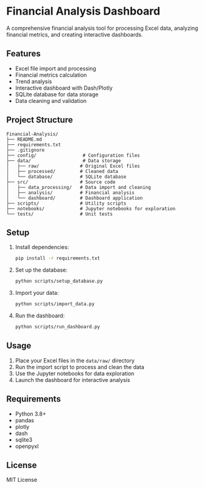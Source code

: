 # Financial Analysis Dashboard

A comprehensive financial analysis tool for processing Excel data, analyzing financial metrics, and creating interactive dashboards.

## Features

- Excel file import and processing
- Financial metrics calculation
- Trend analysis
- Interactive dashboard with Dash/Plotly
- SQLite database for data storage
- Data cleaning and validation

## Project Structure

```
Financial-Analysis/
├── README.md
├── requirements.txt
├── .gitignore
├── config/                 # Configuration files
├── data/                   # Data storage
│   ├── raw/               # Original Excel files
│   ├── processed/         # Cleaned data
│   └── database/          # SQLite database
├── src/                   # Source code
│   ├── data_processing/   # Data import and cleaning
│   ├── analysis/          # Financial analysis
│   └── dashboard/         # Dashboard application
├── scripts/               # Utility scripts
├── notebooks/             # Jupyter notebooks for exploration
└── tests/                 # Unit tests
```

## Setup

1. Install dependencies:
   ```bash
   pip install -r requirements.txt
   ```

2. Set up the database:
   ```bash
   python scripts/setup_database.py
   ```

3. Import your data:
   ```bash
   python scripts/import_data.py
   ```

4. Run the dashboard:
   ```bash
   python scripts/run_dashboard.py
   ```

## Usage

1. Place your Excel files in the `data/raw/` directory
2. Run the import script to process and clean the data
3. Use the Jupyter notebooks for data exploration
4. Launch the dashboard for interactive analysis

## Requirements

- Python 3.8+
- pandas
- plotly
- dash
- sqlite3
- openpyxl

## License

MIT License
